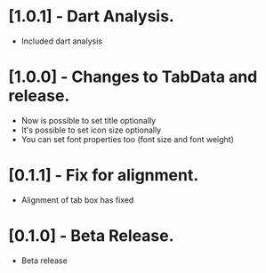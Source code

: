 # [1.0.1] - Dart Analysis.
* Included dart analysis

# [1.0.0] - Changes to TabData and release.
* Now is possible to set title optionally
* It's possible to set icon size optionally
* You can set font properties too (font size and font weight)

# [0.1.1] - Fix for alignment.
* Alignment of tab box has fixed

# [0.1.0] - Beta Release.
* Beta release
